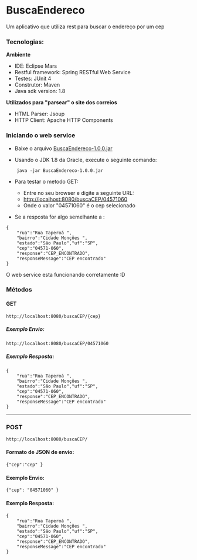 # BuscaEndereco #
Um aplicativo que utiliza rest para buscar o endereço por um cep

### Tecnologias: ###

<b>Ambiente</b>
- IDE: Eclipse Mars
- Restful framework: Spring RESTful Web Service
- Testes: JUnit 4
- Construtor: Maven
- Java sdk version: 1.8

<b>Utilizados para "parsear" o site dos correios</b>
- HTML Parser: Jsoup
- HTTP Client: Apache HTTP Components
  

### Iniciando o web service ###

- Baixe o arquivo [BuscaEndereco-1.0.0.jar](https://github.com/dofun12/BuscaEndereco/releases/download/v1.0/BuscaEndereco-1.0.0.jar)

- Usando o JDK 1.8 da Oracle, execute o seguinte comando:
```
	java -jar BuscaEndereco-1.0.0.jar
```	

- Para testar o metodo GET:
	- Entre no seu browser e digite a seguinte URL:
	- [http://localhost:8080/buscaCEP/04571060](http://localhost:8080/buscaCEP/04571060)
	- Onde o valor "04571060" é o cep selecionado
	
- Se a resposta for algo semelhante a :
```
{
	"rua":"Rua Taperoá ",
	"bairro":"Cidade Monções ",
	"estado":"São Paulo","uf":"SP",
	"cep":"04571-060",
	"response":"CEP_ENCONTRADO",
	"responseMessage":"CEP encontrado"
}
```	
O web service esta funcionando corretamente :D
	

### Métodos

#### GET
```
http://localhost:8080/buscaCEP/{cep}
```
##### Exemplo Envio: 
```
http://localhost:8080/buscaCEP/04571060
```
##### Exemplo Resposta: 
```
{
	"rua":"Rua Taperoá ",
	"bairro":"Cidade Monções ",
	"estado":"São Paulo","uf":"SP",
	"cep":"04571-060",
	"response":"CEP_ENCONTRADO",
	"responseMessage":"CEP encontrado"
}
```

---

### POST
```
http://localhost:8080/buscaCEP/
```

#### Formato de JSON de envio: 
```
{"cep":"cep" }
```

#### Exemplo Envio:
```
{"cep": "04571060" }
```
#### Exemplo Resposta:
```
{
	"rua":"Rua Taperoá ",
	"bairro":"Cidade Monções ",
	"estado":"São Paulo","uf":"SP",
	"cep":"04571-060",
	"response":"CEP_ENCONTRADO",
	"responseMessage":"CEP encontrado"
}
```

